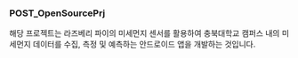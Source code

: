 ### POST_OpenSourcePrj
해당 프로젝트는 라즈베리 파이의 미세먼지 센서를 활용하여 충북대학교 캠퍼스 내의 미세먼지 데이터를 수집, 측정 및 예측하는 안드로이드 앱을 개발하는 것입니다.
